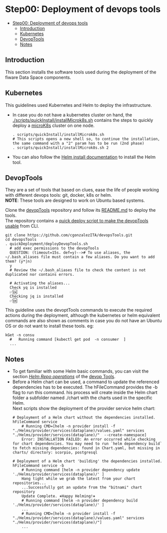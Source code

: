# Step00: Deployment of devops tools

- [Step00: Deployment of devops tools](#step00-deployment-of-devops-tools)
  - [Introduction](#introduction)
  - [Kubernetes](#kubernetes)
  - [DevopTools](#devoptools)
  - [Notes](#notes)

## Introduction
This section installs the software tools used during the deployment of the fiware Data Space components.  

## Kubernetes 
This guidelines used Kubernetes and Helm to deploy the infrastructure.  
- In case you do not have a kubernetes cluster on hand, the [./scripts/quickInstall/installMicrok8s.sh](./scripts/quickInstall/installMicrok8s.sh)  contains the steps to quickly deploy a [microK8s](https://microk8s.io/) cluster on one node.
    ```shell
    . scripts/quickInstall/installMicrok8s.sh
    # This scripts opens a new shell so, to continue the installation, the same command with a "2" param has to be run (2nd phase)
    . scripts/quickInstall/installMicrok8s.sh 2
    ```
- You can also follow the [Helm install documentation](https://helm.sh/docs/intro/install/) to install the Helm tool.
## DevopTools
They are a set of tools that based on clues, ease the life of people working with different devops tools: git, docker, k8s or helm.  
**NOTE**: These tools are designed to work on Ubuntu based systems.

Clone the [devopTools](https://github.com/cgonzalezITA/devopsTools) repository and follow its [README.md](https://github.com/cgonzalezITA/devopsTools/blob/master/README.md) to deploy the tools.  
The repository contains a [quick deploy script to make the devopTools usable](https://github.com/cgonzalezITA/devopsTools/blob/master/quickDeployment/deployDevopTools.sh) from CLI.

```shell
git clone https://github.com/cgonzalezITA/devopsTools.git
cd devopsTools
. quickDeployment/deployDevopTools.sh 
  # add exec permissions to the devopTools
  QUESTION: (timeout=15s. def=y)--># To use aliases, the ~/.bash_aliases file must contain a few aliases. Do you want to add them? (y*|n)
  y
  # Review the ~/.bash_aliases file to check the content is not duplicated nor contains errors.  

  # Activating the aliases...
  Check yq is installed
  ✅🆗
  Checking jq is installed
  ✅🆗
```

This guideline uses the devoptTools commands to execute the  required actions during the deployment, although the kubernetes or helm equivalent commands are also shown as comments in case you do not have an Ubuntu OS or do not want to install these tools. eg:
```shell
kGet -n consu
  #   Running command [kubectl get pod  -n consumer  ]
  ...
```

## Notes
- To get familiar with some Helm basic commands, you can visit the section [_Helm Repo operations_](https://github.com/cgonzalezITA/devopsTools/tree/master/hTools#readme) of the [devop Tools](https://github.com/cgonzalezITA/devopsTools).  
- Before a Helm chart can be used, a command to update the referenced dependencies has to be executed. The hFileCommand provides the -b flag to run this command. his process will create inside the Helm chart folder a subfolder named ./chart with the charts used in the specific Helm.  
Next scripts show the deployment of the provider service helm chart:
  ```shell
  # Deployment of a Helm chart without the dependencies installed.
  hFileCommand service 
      # Running CMD=[helm -n provider install -f "./Helms/provider/services(dataplane)/values.yaml" services "./Helms/provider/services(dataplane)/"  --create-namespace]
      Error: INSTALLATION FAILED: An error occurred while checking for chart dependencies. You may need to run `helm dependency build` to fetch missing dependencies: found in Chart.yaml, but missing in charts/ directory: scorpio, postgresql

  # Deployment of a Helm chart 'building' the dependencies installed.
  hFileCommand service -b
      # Running command [helm -n provider dependency update './Helms/provider/services(dataplane)/' ]
      Hang tight while we grab the latest from your chart repositories...
      ...Successfully got an update from the "bitnami" chart repository
      Update Complete. ⎈Happy Helming!⎈
      # Running command [helm -n provider dependency build './Helms/provider/services(dataplane)/' ]
      ...
      # Running CMD=[helm -n provider install -f "./Helms/provider/services(dataplane)/values.yaml" services "./Helms/provider/services(dataplane)/"]
      ...      
  ```